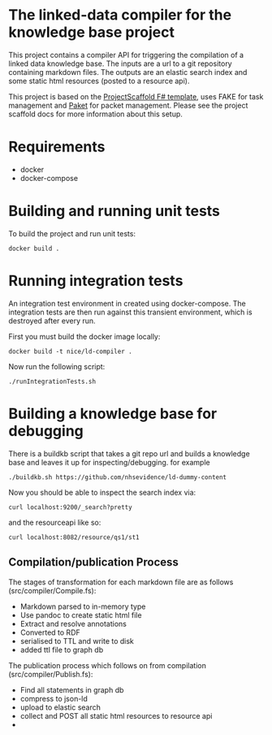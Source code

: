 # The linked-data compiler for the knowledge base project

This project contains a compiler API for triggering the compilation of a linked data knowledge base.  The inputs are a url to a git repository containing markdown files.  The outputs are an elastic search index and some static html resources (posted to a resource api).

This project is based on the [ProjectScaffold F# template](http://fsprojects.github.io/ProjectScaffold/), uses FAKE for task management and [Paket](http://fsprojects.github.io/Paket/) for packet management.  Please see the project scaffold docs for more information about this setup.

# Requirements
* docker
* docker-compose

# Building and running unit tests

To build the project and run unit tests:
```
docker build .
```

# Running integration tests
An integration test environment in created using docker-compose.  The integration tests are then run against this transient environment, which is destroyed after every run.

First you must build the docker image locally:
```
docker build -t nice/ld-compiler .
```
Now run the following script:
```
./runIntegrationTests.sh
```


# Building a knowledge base for debugging
There is a buildkb script that takes a git repo url and builds a knowledge base and leaves it up for inspecting/debugging. for example

```
./buildkb.sh https://github.com/nhsevidence/ld-dummy-content
```

Now you should be able to inspect the search index via:
```
curl localhost:9200/_search?pretty
```

and the resourceapi like so:
```
curl localhost:8082/resource/qs1/st1
```

## Compilation/publication Process
The stages of transformation for each markdown file are as follows (src/compiler/Compile.fs):
* Markdown parsed to in-memory type
* Use pandoc to create static html file 
* Extract and resolve annotations
* Converted to RDF
* serialised to TTL and write to disk
* added ttl file to graph db 

The publication process which follows on from compilation (src/compiler/Publish.fs):
* Find all statements in graph db
* compress to json-ld
* upload to elastic search
* collect and POST all static html resources to resource api
* 


